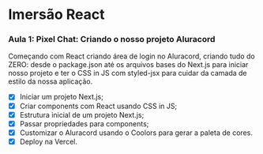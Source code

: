 # Imersão React

### Aula 1: Pixel Chat: Criando o nosso projeto Aluracord

Começando com React criando área de login no Aluracord, criando tudo do ZERO: desde o package.json até os arquivos bases do Next.js para iniciar nosso projeto e ter o CSS in JS com styled-jsx para cuidar da camada de estilo da nossa aplicação.

- [x] Iniciar um projeto Next.js;
- [x] Criar components com React usando CSS in JS;
- [x] Estrutura inicial de um projeto Next.js;
- [x] Passar propriedades para components;
- [x] Customizar o Aluracord usando o Coolors para gerar a paleta de cores.
- [x] Deploy na Vercel.